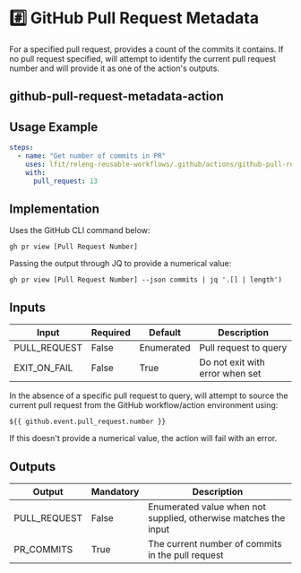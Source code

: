 <!--
# SPDX-License-Identifier: Apache-2.0
# SPDX-FileCopyrightText: 2025 The Linux Foundation
-->

# #️⃣ GitHub Pull Request Metadata

For a specified pull request, provides a count of the commits it contains.
If no pull request specified, will attempt to identify the current pull
request number and will provide it as one of the action's outputs.

## github-pull-request-metadata-action

## Usage Example

<!-- markdownlint-disable MD013 -->

```yaml
steps:
  - name: "Get number of commits in PR"
    uses: lfit/releng-reusable-workflows/.github/actions/github-pull-request-metadata-action@main
    with:
      pull_request: 13
```

<!-- markdownlint-enable MD013 -->

## Implementation

Uses the GitHub CLI command below:

`gh pr view [Pull Request Number]`

Passing the output through JQ to provide a numerical value:

`gh pr view [Pull Request Number] --json commits | jq '.[] | length')`

## Inputs

<!-- markdownlint-disable MD013 -->

| Input        | Required | Default    | Description                     |
| ------------ | -------- | ---------- | ------------------------------- |
| PULL_REQUEST | False    | Enumerated | Pull request to query           |
| EXIT_ON_FAIL | False    | True       | Do not exit with error when set |

<!-- markdownlint-enable MD013 -->

In the absence of a specific pull request to query, will attempt to source the
current pull request from the GitHub workflow/action environment using:

`${{ github.event.pull_request.number }}`

If this doesn't provide a numerical value, the action will fail with an error.

## Outputs

<!-- markdownlint-disable MD013 -->

| Output       | Mandatory | Description                                                     |
| ------------ | --------- | --------------------------------------------------------------- |
| PULL_REQUEST | False     | Enumerated value when not supplied, otherwise matches the input |
| PR_COMMITS   | True      | The current number of commits in the pull request               |

<!-- markdownlint-enable MD013 -->
